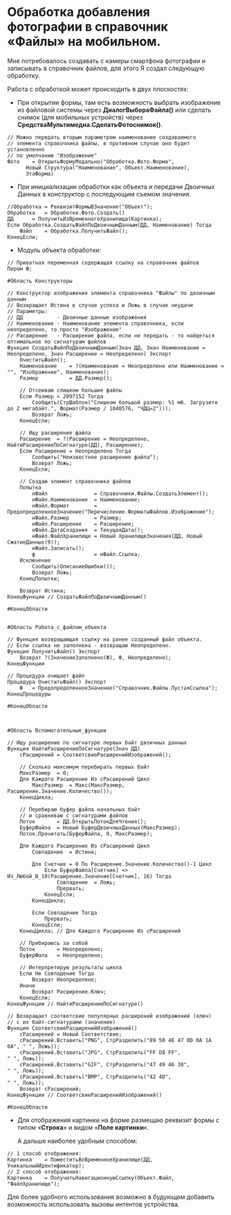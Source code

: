 # Обработка добавления фотографии в справочник «Файлы» на мобильном.

Мне потребовалось создавать с камеры смартфона фотографии и записывать в справочник файлов, для этого Я создал следующую обработку.

Работа с обработкой может происходить в двух плоскостях:

* При открытии формы, там есть возможность выбрать изображение из файловой системы через **ДиалогВыбораФайла()** или сделать снимок (для мобильных устройств) через **СредстваМультимедиа.СделатьФотоснимок()**.

```
// Можно передать вторым параметром наименование создаваемого 
// элемента справочника файлы, в противном случае оно будет установленно
// по умолчанию "Изображение"
Фото	= ОткрытьФормуМодально("Обработка.Фото.Форма", 
	  Новый Структура("Наименование", Объект.Наименование),
	  ЭтаФорма)
```



* При инициализации обработки как объекта и передачи Двоичных Данных в конструктор с последующим съемом значения.

```
//Обработка	= РеквизитФормыВЗначение("Объект");
Обработка	= Обработки.Фото.Создать()
ДД		= ПолучитьИзВременногоХранилища(Картинка);
Если Обработка.СоздатьФайлПоДвоичнымДанным(ДД, Наименование) Тогда
	Файл	= Обработка.ПолучитьФайл();
КонецЕсли;
```



* Модуль объекта обработки:

```
// Приватная переменная содержащая ссылку на справочник файлов
Перем Ф;

#Область Конструкторы

// Конструктор изображения элемента справочника "Файлы" по двоичным данным
// Возвращает Истина в случае успеха и Ложь в случае неудачи
// Параметры:
// ДД			- Двоичные данные изображения
// Наименование	- Наименование элемента справочника, если неопределено, то просто "Изображение"
// Расширение	- Расширение файла, если не передать - то найдеться оптимальное по сигнатурам файлов
Функция СоздатьФайлПоДвоичнымДанным(Знач ДД, Знач Наименование = Неопределено, Знач Расширение = Неопределено) Экспорт
	ОчиститьФайл();
	Наименование	= ?(Наименование = Неопределено или Наименование = "", "Изображение", Наименование);
	Размер			= ДД.Размер();

	// Отсеиваю слишком большие файлы
	Если Размер > 2097152 Тогда
		Сообщить(СтрШаблон("Слишком большой размер: %1 мб. Загрузите до 2 мегабайт.", Формат(Размер / 1048576, "ЧДЦ=2")));
		Возврат Ложь;
	КонецЕсли; 
	
	// Ищу расширение файла
	Расширение	= ?(Расширение = Неопределено, НайтиРасширениеПоСигнатуре(ДД), Расширение);
	Если Расширение = Неопределено Тогда
		Сообщить("Неизвестное расширение файла");
		Возврат Ложь;
	КонецЕсли;	
	
	// Создаю элемент справочника файлов
	Попытка
		нФайл				= Справочники.Файлы.СоздатьЭлемент();
		нФайл.Наименование	= Наименование;
		нФайл.Формат		= ПредопределенноеЗначение("Перечисление.ФорматыФайлов.Изображение");
		нФайл.Размер		= Размер;
		нФайл.Расширение	= Расширение;
		нФайл.ДатаСоздания	= ТекущаяДата();
		нФайл.ФайлХранилище	= Новый ХранилищеЗначения(ДД, Новый СжатиеДанных(9));
		нФайл.Записать();
		ф					= нФайл.Ссылка;
	Исключение
		Сообщить(ОписаниеОшибки());
		Возврат Ложь;		
	КонецПопытки;
	
	Возврат Истина;
КонецФункции // СоздатьФайлПоДвоичнымДанным()

#КонецОбласти


#Область Работа_с_файлом_объекта

// Функция возвращающая ссылку на ранее созданный файл объекта.
// Если ссылка не заполнена - возвращаю Неопределено.
Функция ПолучитьФайл() Экспорт
	Возврат ?(ЗначениеЗаполнено(Ф), Ф, Неопределено);        	
КонецФункции

// Процедура очищает файл
Процедура ОчиститьФайл() Экспорт
	Ф	= ПредопределенноеЗначение("Справочник.Файлы.ПустаяСсылка");	
КонецПроцедуры

#КонецОбласти



#Область Вспомогательные_функции

// Ищу расширение по сигнатуре первых байт двоичных данных
Функция НайтиРасширениеПоСигнатуре(Знач ДД)
	сРасширений	= СоответсвиеРасширенийИзображений();
	
	// Сколько максимум перебирать первых байт
	МаксРазмер	= 0;
	Для Каждого Расширение Из сРасширений Цикл
		МаксРазмер	= Макс(МаксРазмер, Расширение.Значение.Количество());		
	КонецЦикла;
	
	// Перебираю буфер файла начальных байт
	// и сравниваю с сигнатурами файлов
	Поток		= ДД.ОткрытьПотокДляЧтения();
	БуферФайла	= Новый БуферДвоичныхДанных(МаксРазмер);
	Поток.Прочитать(БуферФайла, 0, МаксРазмер);
	
	Для Каждого Расширение Из сРасширений Цикл
		Совпадение	= Истина;
		
		Для Счетчик = 0 По Расширение.Значение.Количество()-1 Цикл
			Если БуферФайла[Счетчик] <> Из_Любой_В_10(Расширение.Значение[Счетчик], 16) Тогда
				Совпадение	= Ложь;
				Прервать;
			КонецЕсли;
		КонецЦикла;
		
		Если Совпадение Тогда
			Прервать;
		КонецЕсли;
	КонецЦикла; // Для Каждого Расширение Из сРасширений 		
	
	// Прибираюсь за собой
	Поток		= Неопределено;
	БуферФала	= Неопределено;
	
	// Интерпретирую результаты цикла
	Если Не Совпадение Тогда
		Возврат Неопределено;
	Иначе
		Возврат Расширение.Ключ;
	КонецЕсли;
КонецФункции // НайтиРасширениеПоСигнатуре()

// Возвращает соответсвие популярных расширений изображений (ключ)
// с их байт-сигнатурами (значение)
Функция СоответсвиеРасширенийИзображений()
	сРасширений	= Новый Соответствие;
	сРасширений.Вставить("PNG",	СтрРазделить("89 50 4E 47 0D 0A 1A 0A",	" ", Ложь));
	сРасширений.Вставить("JPG",	СтрРазделить("FF D8 FF",				" ", Ложь));
	сРасширений.Вставить("GIF",	СтрРазделить("47 49 46 38",				" ", Ложь));
	сРасширений.Вставить("BMP",	СтрРазделить("42 4D",					" ", Ложь));	
	Возврат сРасширений;	
КонецФункции // СоответсвиеРасширенийИзображений()

#КонецОбласти
```



* Для отображения картинки на форме размещаю реквизит формы с типом «**Строка**» и видом «**Поле картинки**«.

  А дальше наиболее удобным способом:

```
// 1 способ отображения:
Картинка	= ПоместитьВоВременноеХранилище(ДД, УникальныйИдентификатор);
// 2 способ отображения:
Картинка	= ПолучитьНавигационнуюСсылку(Объект.Файл, "ФайлХранилище");
```

Для более удобного использования возможно в будующем добавить возможность использовать вызовы интентов устройства.